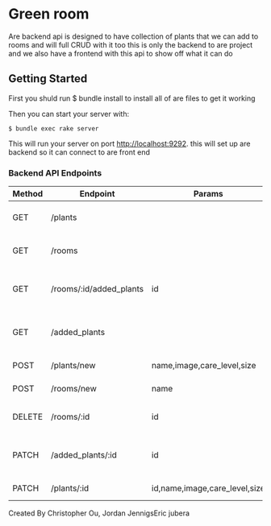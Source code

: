 # Green room

Are backend api is designed to have collection of plants that we can add to rooms and will full CRUD with it too this is only the backend to are project and we also have a frontend with this api to show off what it can do 




## Getting Started
First you shuld run $ bundle install 
to install all of are files to get it working 


Then you can start your server with:

```console
$ bundle exec rake server
```

This will run your server on port
[http://localhost:9292](http://localhost:9292).
this will set up are backend so it can connect to are front end 
### Backend API Endpoints

| Method | Endpoint       | Params                | Description                                     
| ------ | -------------- | --------------------- | ---------------------------------------------
| GET    | /plants        |                       | returns saved rooms                                    
| GET    | /rooms         |                       | returns created rooms                            
| GET    | /rooms/:id/added_plants | id           | returns rooms with added plants                                             
| GET    |/added_plants   |                       |returns created added plants 
| POST   |/plants/new     |name,image,care_level,size| creates a new plant      
| POST   |/rooms/new      | name                  |creates a new room                                                                                      | POST   |/added_plants   | plant_id,room_id      | creates a new added plant                                        
| DELETE | /rooms/:id      |id                    | deletes created room                           
| PATCH  |/added_plants/:id| id                   | updated the last timed wated                                     
| PATCH  |/plants/:id     | id,name,image,care_level,size|updates plants                           
  
  
Created By Christopher Ou, Jordan JennigsEric jubera 

